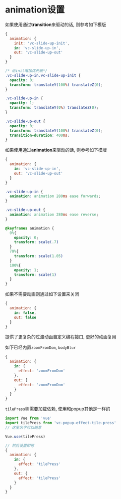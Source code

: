 # animation设置

如果使用通过**transition**来驱动的话, 则参考如下模版

```js
{
  animation: {
    init: 'vc-slide-up-init',
    in: 'vc-slide-up-in',
    out: 'vc-slide-up-out'
  }
}
```

```css
/* 给init增加优先级*/
.vc-slide-up-in.vc-slide-up-init {
  opacity: 0;
  transform: translateY(100%) translateZ(0);
}

.vc-slide-up-in {
  opacity: 1;
  transform: translateY(0%) translateZ(0);
}

.vc-slide-up-out {
  opacity: 0;
  transform: translateY(100%) translateZ(0);
  transition-duration: 400ms;
}
```

如果使用通过**animation**来驱动的话, 则参考如下模版

```js
{
  animation: {
    in: 'vc-slide-up-in',
    out: 'vc-slide-up-out'
  }
}
```

```css
.vc-slide-up-in {
  animation: animation 280ms ease forwards;
}

.vc-slide-up-out {
  animation: animation 280ms ease reverse;
}

@keyframes animation {
  0%{
    opacity: 0;
    transform: scale(.7)
  }
  70%{
    transform: scale(1.05)
  }
  100%{
    opacity: 1;
    transform: scale(1)
  }
}
```

如果不需要动画则通过如下设置来关闭

```js
{
  animation: {
    in: false,
    out: false
  }
}
```

提供了更复杂的过渡动画自定义编程接口, 更好的动画复用

如下已经内置`zoomFromDom`, `bodyBlur`

```js
{
  animation: {
    in: {
      effect: 'zoomFromDom'
    },
    out: {
      effect: 'zoomFromDom'
    }
  }
}
```

`tilePress`则需要加载依赖, 使用和popup其他是一样的

```js
import Vue from 'vue'
import tilePress from 'vc-popup-effect-tile-press'
// 这里名字可以随意

Vue.use(tilePress)

// 然后设置即可
{
  animation: {
    in: {
      effect: 'tilePress'
    },
    out: {
      effect: 'tilePress'
    }
  }
}
```